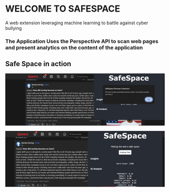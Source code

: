 # WELCOME TO SAFESPACE
A web extension leveraging machine learning to battle against cyber bullying

### The Application Uses the Perspective API to scan web pages and present analytics on the content of the application

## Safe Space in action
![Demonstration of the app](./images/SHOT3.png "SafeSpace in action")

![Analytics from Perspective API](./images/SHOT4.png)